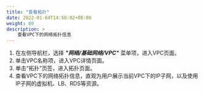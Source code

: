 ```yaml
---
title: "查看拓扑"
date: 2022-01-04T14:50:02+08:00
weight: 80
description: >
    查看VPC下的网络拓扑信息
---
```


1. 在左侧导航栏，选择 **_"网络/基础网络/VPC"_** 菜单项，进入VPC页面。
2. 单击VPC名称项，进入VPC详情页面。
2. 单击“拓扑”页签，进入拓扑页面。
3. 查看VPC下的网络拓扑信息，直观为用户展示当前VPC下的IP子网，以及使用IP子网的虚拟机、LB、RDS等资源。